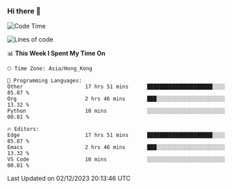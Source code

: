 ### Hi there 👋

<!--
**nicehiro/nicehiro** is a ✨ _special_ ✨ repository because its `README.md` (this file) appears on your GitHub profile.

Here are some ideas to get you started:

- 🔭 I’m currently working on ...
- 🌱 I’m currently learning ...
- 👯 I’m looking to collaborate on ...
- 🤔 I’m looking for help with ...
- 💬 Ask me about ...
- 📫 How to reach me: ...
- 😄 Pronouns: ...
- ⚡ Fun fact: ...
-->

<!--START_SECTION:waka-->
![Code Time](http://img.shields.io/badge/Code%20Time-117%20hrs%207%20mins-blue)

![Lines of code](https://img.shields.io/badge/From%20Hello%20World%20I%27ve%20Written-2.6%20million%20lines%20of%20code-blue)

📊 **This Week I Spent My Time On** 

```text
🕑︎ Time Zone: Asia/Hong_Kong

💬 Programming Languages: 
Other                    17 hrs 51 mins      █████████████████████░░░░   85.87 % 
Org                      2 hrs 46 mins       ███░░░░░░░░░░░░░░░░░░░░░░   13.32 % 
Python                   10 mins             ░░░░░░░░░░░░░░░░░░░░░░░░░   00.81 % 

🔥 Editors: 
Edge                     17 hrs 51 mins      █████████████████████░░░░   85.87 % 
Emacs                    2 hrs 46 mins       ███░░░░░░░░░░░░░░░░░░░░░░   13.32 % 
VS Code                  10 mins             ░░░░░░░░░░░░░░░░░░░░░░░░░   00.81 % 
```


 Last Updated on 02/12/2023 20:13:46 UTC
<!--END_SECTION:waka-->
